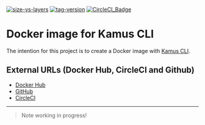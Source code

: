 [![size-vs-layers](https://images.microbadger.com/badges/image/lozanomatheus/docker_kamus_cli:0.2.8-9.svg)](https://microbadger.com/images/lozanomatheus/docker_kamus_cli:0.2.8-9 "Size vs Layers")
[![tag-version](https://images.microbadger.com/badges/version/lozanomatheus/docker_kamus_cli:0.2.8-9.svg)](https://microbadger.com/images/lozanomatheus/docker_kamus_cli:0.2.8-9 "Tag Version")
[![CircleCI_Badge](https://img.shields.io/circleci/build/github/LozanoMatheus/docker_kamus_cli/master.svg?style=plastic)](https://circleci.com/gh/LozanoMatheus/docker_kamus_cli/tree/master)

# Docker image for Kamus CLI

The intention for this project is to create a Docker image with [Kamus CLI](https://github.com/Soluto/kamus).

## External URLs (Docker Hub, CircleCI and Github)

* [Docker Hub](https://hub.docker.com/r/lozanomatheus/kamus_cli)
* [GitHub](https://github.com/LozanoMatheus/docker_kamus_cli)
* [CircleCI](https://circleci.com/gh/LozanoMatheus/docker_kamus_cli)

---

> Note working in progress!

